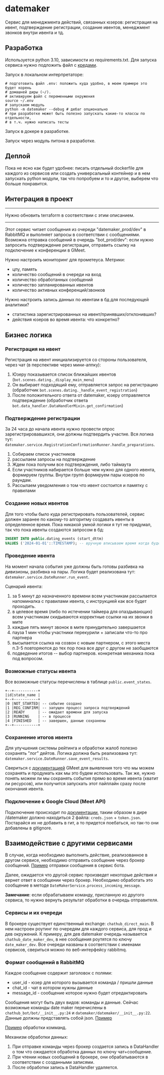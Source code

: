 # datemaker
Сервис для менеджмента действий, связанных юзеров: регистрация на ивент,
подтверждение регистрации, создание ивентов, менеджмент звонков внутри ивента
и тд.

## Разработка
Используется python 3.10, зависимости из requirements.txt.
Для запуска сервиса нужно подложить файл с 
[кредами](#подключение-к-google-cloud-meet-api).

Запуск в локальном интерпретаторе:
```shell
# подготовить файл .env: положить куда удобно, в моем примере это будет корень
# домашней диры (~/).
# активируем файл с переменными окружения
source ~/.env
# запускаем модуль
python -m datemaker --debug # дебаг опционально
# при разработке может быть полезно запускать какие-то классы по отдельности,
# в т.ч. нужно написать тесты
```

Запуск в докере в разработке.

Запуск через модуль питона в разработке.

## Деплой
Пока не ясно как будет удобнее: писать отдельный dockerfile для каждого из сервисов
или создать универсальный контейнер и в нем запускать python модули, так что
попробуем и то и другое, выберем что больше понравится.

## Интеграция в проект

---
Нужно обновить terraform в соответствии с этим описанием.

---
Этот сервис читает сообщения из очереди "datemaker_prod/dev" в RabbitMQ и выполняет
запросы в соответствии с сообщениями. Возможна отправка сообщений в очередь
"bot_prod/dev": если нужно запросить подтверждение регистрации, отправить ссылку
на подключение к конференции в GMeet.

Нужно настроить мониторинг для прометеуса. Метрики:
- цпу, память
- количество сообщений в очереди на вход
- количество обработанных сообщений
- количество запланированных ивентов
- количество активных конференций/звонков

Нужно настроить запись данных по ивентам в бд для последующей аналитики?
- статистика зарегистрированных на ивент/принявших/отклонивших?
- действия юзеров во время ивента: что конкретно?

## Бизнес логика

### Регистрация на ивент
Регистрация на ивент инициализируется со стороны пользователя, через чат
(в перспективе через мини-аппку):
1. Юзеру показывается список ближайших ивентов (`bot.scenes.dating._display_main_menu`)
2. Он выбирает подходящий ему, отправляется запрос на регистрацию 
   (обработчик `bot.scenes.dating._handle_event_registration`)
3. После положительного ответа от datemaker, юзеру отправляется подтверждение
   (обработчик ответа `bot.data_handler.DataHandlerMixin.get_confirmation`)

### Подтверждение регистрации
За 24 часа до начала ивента нужно провести опрос зарегистрировавшихся,
они должны подтвердить участие.
Вся логика тут: `datemaker.service.RegistrationConfirmationRunner.handle_preparations`.
1. Собираем список участников
2. рассылаем запросы на подтверждение
3. Ждем пока получим все подтверждения, либо таймаута
4. Если участников набирается больше чем нужно для одного ивента, формируем группы.
   Внутри групп формируем пары юзеров по раундам.
5. Рассылаем уведомления о том что ивент состоится и памятку с правилами

### Создание новых ивентов
Для того чтобы было куда регистрировать пользователей, сервис должен заранее
по какому-то алгоритму создавать ивенты в определенное время. Пока никакой
умной логики я тут не придумал, так что пока ивенты создаются запросом в бд:
```sql
INSERT INTO public.dating_events (start_dttm)
VALUES ('2024-01-01'::TIMESTAMP); -- вручную вписываем время когда будет ивент
```

### Проведение ивента
На момент начала события уже должны быть готовы разбивка на дивизионы, разбивка
на пары.
Логика будет реализована тут: `datemaker.service.DateRunner.run_event`.

Сценарий ивента:
1. за 5 минут до назначенного времени всем участникам рассылается напоминалка с правилами
   ивента, с инструкцией как все будет проходить.
2. в целевое время (либо по истечении таймера для опаздывающих)
   всем участникам скидываются корректные ссылки на их звонки в мите
3. каждые пять минут звонок в мите принудительно завершается
4. пауза 1 мин чтобы участники перекурили + записали что-то про партнера
5. высылается ссылка на созвон с новым партнером, с этого места п.3-5 повторяются
   до тех пор пока все друг с другом не заобщаются
6. подведение итогов -- выбор партнеров. конкретная механика пока под вопросом.

### Возможные статусы ивента
Все возможные статусы перечислены в таблице `public.event_states`.
```
+--+-----------+
|id|state_name |
+--+-----------+
|0 |NOT_STARTED| -- событие создано
|1 |REG_CONFIRM| -- запущен процесс запроса подтверждений
|2 |READY      | -- ожидает времени для запуска
|3 |RUNNING    | -- в процессе
|4 |FINISHED   | -- завершен, данные сохранены
+--+-----------+
```

### Сохранение итогов ивента
Для улучшения системы рейтинга и обработки жалоб полезно сохранять "лог" дейтов.
Логика должна быть реализована тут: `datemaker.service.DateRunner.save_event_results`.

Свериться с [документацией](https://developers.google.com/meet/api/guides/artifacts)
GMeet для выявления того что мы можем сохранять и продумать как мы это будем
использовать. Так же, нужно понять можем ли мы сохранять события прямо во время
ивента (хватит ли ресурсов), или получится запускать этот пайплайн сразу после
окончания ивента.

### Подключение к Google Cloud (Meet API)
Подключение происходит по 
[документации](https://developers.google.com/meet/api/guides/quickstart/python),
таким образом в дире /datemaker должно находиться 2 файла: `creds.json` + 
`token.json`. Постарайся их не добавить в гит, а то придется поебаться, но так-то
они добавлены в gitignore.

## Взаимодействие с другими сервисами
В случае, когда необходимо выполнить действие, реализованное в другом сервисе,
необходимо отправить сообщение через брокер сообщений.
[Пример](https://github.com/meznick/chathub/blob/e61d42aecb5140ab9f1972a8e61b969a604deb22/datemaker/datemaker/dating_event_runner.py#L84-L94) 
отправки сообщения в сервис бота.

Далее, ожидается что другой сервис произведет некоторые действия и вернет ответ
в сообщении через брокер.
Необходимо обработать это сообщение в методе 
`DateMakerService.process_incoming_message`.

**Замечание**: если обрабатываем команду, присланную из другого сервиса, то нужно
вернуть результат обработки в очередь отправителя.

### Сервисы и их очереди
В брокере существует единственный exchange: `chathub_direct_main`. 
В нем настроен роутинг по очередям для каждого сервиса, для прод и дев окружений. 
К примеру, для дев datemaker очередь называется `chathub_date_maker_dev`, в нее
сообщения роутятся по ключу `date_maker_dev`.
Все очереди названы в соответствии с именами сервисов, свериться можно по
веб-интерфейсу rabbitmq.

### Формат сообщений в RabbitMQ
Каждое сообщение содержит заголовок с полями:
- user_id - юзер для которого вызывается команда / пришли данные
- chat_id - чат в котором нужны данные
- message_id - сообщение которое нужно будет отредактировать

Сообщения могут быть двух видов: команды и данные.
Сейчас возможные команды date maker перечислены в 
`chathub_bot/bot/__init__.py:24` и `datemaker/datemaker/__init__.py:22`.
Данные должны представлять собой json.
[Пример](https://github.com/meznick/chathub/blob/0c20fb6ac3e50d8baede783df0bc452a577802fe/datemaker/datemaker/service.py#L170)

[Пример](https://github.com/meznick/chathub/blob/0c20fb6ac3e50d8baede783df0bc452a577802fe/datemaker/datemaker/service.py#L119-L141) 
обработки комманд.

Механизм обработки данных:
1. При отправке команды через брокер создается запись в DataHandler о том что
ожидается обработка данных по ключу чат+сообщение.
2. При чтении новых сообщений в брокере, они обрабатываются в соответствии с
созданными записями.
3. После обработки запись в DataHandler удаляется.
